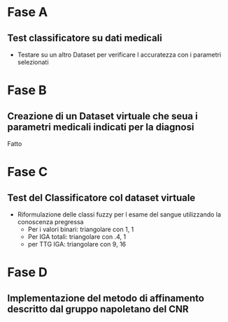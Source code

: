 # Fase A
## Test classificatore su dati medicali
- Testare su un altro Dataset per verificare l accuratezza con i parametri selezionati

# Fase B
## Creazione di un Dataset virtuale che seua i parametri medicali indicati per la diagnosi
Fatto

# Fase C
## Test del Classificatore col dataset virtuale
- Riformulazione delle classi fuzzy per l esame del sangue utilizzando la conoscenza pregressa
  - Per i valori binari: triangolare con 1, 1
  - Per IGA totali: triangolare con .4, 1
  - per TTG IGA: triangolare con 9, 16
  
# Fase D
## Implementazione del metodo di affinamento descritto dal gruppo napoletano del CNR
